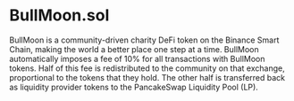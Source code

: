 # BullMoon.sol
BullMoon is a community-driven charity DeFi token on the Binance Smart Chain, making the world a better place one step at a time. BullMoon automatically imposes a fee of 10% for all transactions with BullMoon tokens. Half of this fee is redistributed to the community on that exchange, proportional to the tokens that they hold. The other half is transferred back as liquidity provider tokens to the PancakeSwap Liquidity Pool (LP).
